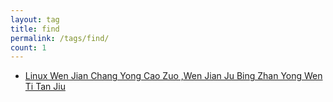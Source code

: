 ```yaml
---
layout: tag
title: find
permalink: /tags/find/
count: 1
---
```


- [Linux Wen Jian Chang Yong Cao Zuo ,Wen Jian Ju Bing Zhan Yong Wen Ti Tan Jiu ](https://huangyanxiang.com/2024/10/19/linux%E6%96%87%E4%BB%B6%E5%8F%A5%E6%9F%84%E5%8D%A0%E7%94%A8%E9%97%AE%E9%A2%98%E6%8E%A2%E7%A9%B6.html)
